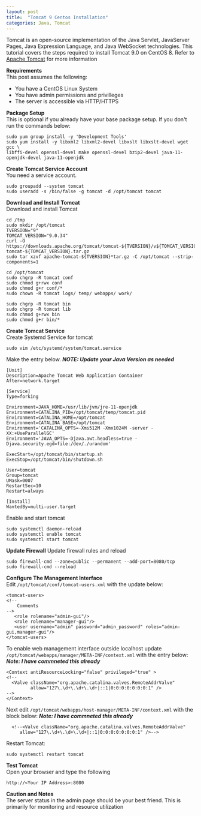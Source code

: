 ```yaml
---
layout: post
title:  "Tomcat 9 Centos Installation"
categories: Java, Tomcat
---
```


Tomcat is an open-source implementation of the Java Servlet, JavaServer Pages, Java Expression Language, and Java WebSocket technologies.
This tutorial covers the steps required to install Tomcat 9.0 on CentOS 8. Refer to [Apache Tomcat](https://tomcat.apache.org/index.html)
for more information 

**Requirements**<br>
This post assumes the following:
* You have a CentOS Linux System
* You have admin permissions and privilleges
* The server is accessible via HTTP/HTTPS

**Package Setup**<br>
This is optional if you already have your base package setup. If you don't run the commands below:
```
sudo yum group install -y 'Development Tools'
sudo yum install -y libxml2 libxml2-devel libxslt libxslt-devel wget gcc \
libffi-devel openssl-devel make openssl-devel bzip2-devel java-11-openjdk-devel java-11-openjdk
```

**Create Tomcat Service Account**<br>
You need a service account.
```
sudo groupadd --system tomcat
sudo useradd -s /bin/false -g tomcat -d /opt/tomcat tomcat
```

**Download and Install Tomcat**<br>
Download and install Tomcat
```
cd /tmp
sudo mkdir /opt/tomcat
TVERSION="9"
TOMCAT_VERSION="9.0.34"
curl -O https://downloads.apache.org/tomcat/tomcat-${TVERSION}/v${TOMCAT_VERSION}/bin/apache-tomcat-${TOMCAT_VERSION}.tar.gz
sudo tar xzvf apache-tomcat-${TVERSION}*tar.gz -C /opt/tomcat --strip-components=1

cd /opt/tomcat
sudo chgrp -R tomcat conf
sudo chmod g+rwx conf
sudo chmod g+r conf/*
sudo chown -R tomcat logs/ temp/ webapps/ work/

sudo chgrp -R tomcat bin
sudo chgrp -R tomcat lib
sudo chmod g+rwx bin
sudo chmod g+r bin/*
```

**Create Tomcat Service**<br>
Create Systemd Service for tomcat
```
sudo vim /etc/systemd/system/tomcat.service
```
Make the entry below. ***NOTE: Update your Java Version as needed***
```
[Unit]
Description=Apache Tomcat Web Application Container
After=network.target

[Service]
Type=forking

Environment=JAVA_HOME=/usr/lib/jvm/jre-11-openjdk
Environment=CATALINA_PID=/opt/tomcat/temp/tomcat.pid
Environment=CATALINA_HOME=/opt/tomcat
Environment=CATALINA_BASE=/opt/tomcat
Environment='CATALINA_OPTS=-Xms512M -Xmx1024M -server -XX:+UseParallelGC'
Environment='JAVA_OPTS=-Djava.awt.headless=true -Djava.security.egd=file:/dev/./urandom'

ExecStart=/opt/tomcat/bin/startup.sh
ExecStop=/opt/tomcat/bin/shutdown.sh

User=tomcat
Group=tomcat
UMask=0007
RestartSec=10
Restart=always

[Install]
WantedBy=multi-user.target
```
Enable and start tomcat
```
sudo systemctl daemon-reload
sudo systemctl enable tomcat
sudo systemctl start tomcat
```

**Update Firewall**
Update firewall rules and reload
```
sudo firewall-cmd --zone=public --permanent --add-port=8080/tcp
sudo firewall-cmd --reload
```

**Configure The Management Interface**<br> 
Edit ```/opt/tomcat/conf/tomcat-users.xml``` with the update below:
``` 
<tomcat-users>
<!--
    Comments
-->
   <role rolename="admin-gui"/>
   <role rolename="manager-gui"/>
   <user username="admin" password="admin_password" roles="admin-gui,manager-gui"/>
</tomcat-users>
```

To enable web management interface outside localhost update ```/opt/tomcat/webapps/manager/META-INF/context.xml```
with the entry below: ***Note: I have commneted this already***
```
<Context antiResourceLocking="false" privileged="true" >
<!--
  <Valve className="org.apache.catalina.valves.RemoteAddrValve"
         allow="127\.\d+\.\d+\.\d+|::1|0:0:0:0:0:0:0:1" />
-->
</Context>
```
Next edit ```/opt/tomcat/webapps/host-manager/META-INF/context.xml``` with the block below: ***Note: I have commneted this already***
```
  <!--<Valve className="org.apache.catalina.valves.RemoteAddrValve"
     allow="127\.\d+\.\d+\.\d+|::1|0:0:0:0:0:0:0:1" />-->
```

Restart Tomcat:
```
sudo systemctl restart tomcat
```

**Test Tomcat**<br>
Open your browser and type the following
```
http://<Your IP Address>:8080
```

**Caution and Notes**<br>
The server status in the admin page should be your best friend. This is primarily for monitoring and resource utilization
